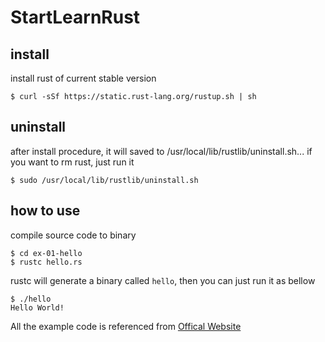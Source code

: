 # StartLearnRust

## install
install rust of current stable version

```
$ curl -sSf https://static.rust-lang.org/rustup.sh | sh
```

## uninstall 
after install procedure, it will saved to /usr/local/lib/rustlib/uninstall.sh... if you want to rm rust, just run it
```
$ sudo /usr/local/lib/rustlib/uninstall.sh
```
## how to use
compile source code to binary

```
$ cd ex-01-hello
$ rustc hello.rs
```

rustc will generate a binary called `hello`, then you can just run it as bellow

```
$ ./hello
Hello World!
```

All the example code is referenced from [Offical Website](http://rustbyexample.com/index.html)

